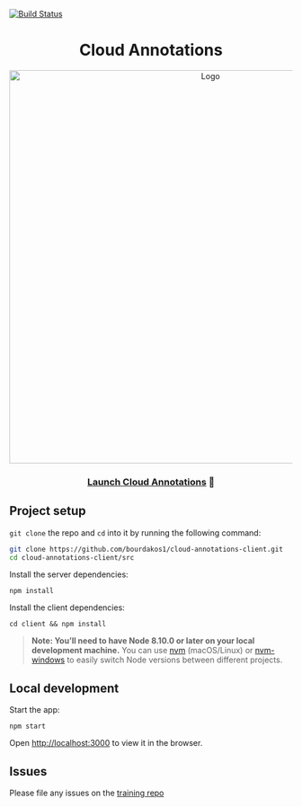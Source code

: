 [![Build Status](https://travis-ci.org/cloud-annotations/project-iris.svg?branch=master)](https://travis-ci.org/cloud-annotations/project-iris)

<h1 align="center">Cloud Annotations</h1>

<p align="center">
  <img width="700" src="./cloud-annotations.png" alt="Logo">
</p>

<h3 align="center">
  <a href="https://cloud.annotations.ai">Launch Cloud Annotations</a> 🚀
</h3>

## Project setup
`git clone` the repo and `cd` into it by running the following command:

```bash
git clone https://github.com/bourdakos1/cloud-annotations-client.git
cd cloud-annotations-client/src
```

Install the server dependencies:
```
npm install
```

Install the client dependencies:
```
cd client && npm install
````

> **Note: You’ll need to have Node 8.10.0 or later on your local development machine.** You can use [nvm](https://github.com/creationix/nvm#installation) (macOS/Linux) or [nvm-windows](https://github.com/coreybutler/nvm-windows#node-version-manager-nvm-for-windows) to easily switch Node versions between different projects.

## Local development
Start the app:
```
npm start
```

Open [http://localhost:3000](http://localhost:3000) to view it in the browser.

## Issues
Please file any issues on the [training repo](https://github.com/cloud-annotations/training/issues)
